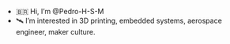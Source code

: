 - 🇧🇷 Hi, I’m @Pedro-H-S-M
- 🛰️ I’m interested in 3D printing, embedded systems, aerospace engineer, maker culture.

<!---
Pedro-H-S-M/Pedro-H-S-M is a ✨ special ✨ repository because its `README.md` (this file) appears on your GitHub profile.
You can click the Preview link to take a look at your changes.
--->

